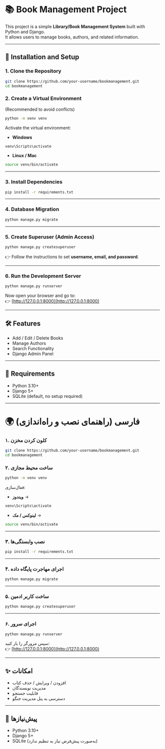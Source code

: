 # 📚 Book Management Project  

This project is a simple **Library/Book Management System** built with Python and Django.  
It allows users to manage books, authors, and related information.  

---

## 🚀 Installation and Setup  

### 1. Clone the Repository  
```bash
git clone https://github.com/your-username/bookmanagement.git
cd bookmanagement
```

### 2. Create a Virtual Environment  
(Recommended to avoid conflicts)  
```bash
python -m venv venv
```

Activate the virtual environment:  

- **Windows**  
```bash
venv\Scripts\activate
```

- **Linux / Mac**  
```bash
source venv/bin/activate
```

---

### 3. Install Dependencies  
```bash
pip install -r requirements.txt
```

---

### 4. Database Migration  
```bash
python manage.py migrate
```

---

### 5. Create Superuser (Admin Access)  
```bash
python manage.py createsuperuser
```
👉 Follow the instructions to set **username, email, and password**.  

---

### 6. Run the Development Server  
```bash
python manage.py runserver
```

Now open your browser and go to:  
👉 [http://127.0.0.1:8000](http://127.0.0.1:8000)  

---

## 🛠 Features  
- Add / Edit / Delete Books  
- Manage Authors  
- Search Functionality  
- Django Admin Panel  

---

## 📄 Requirements  
- Python 3.10+  
- Django 5+  
- SQLite (default, no setup required)  

---

# 🌍 فارسی (راهنمای نصب و راه‌اندازی)  

### ۱. کلون کردن مخزن  
```bash
git clone https://github.com/your-username/bookmanagement.git
cd bookmanagement
```

### ۲. ساخت محیط مجازی  
```bash
python -m venv venv
```

فعال‌سازی:  

- **ویندوز** →  
```bash
venv\Scripts\activate
```

- **لینوکس / مک** →  
```bash
source venv/bin/activate
```

---

### ۳. نصب وابستگی‌ها  
```bash
pip install -r requirements.txt
```

---

### ۴. اجرای مهاجرت پایگاه داده  
```bash
python manage.py migrate
```

---

### ۵. ساخت کاربر ادمین  
```bash
python manage.py createsuperuser
```

---

### ۶. اجرای سرور  
```bash
python manage.py runserver
```

سپس مرورگر را باز کنید:  
👉 [http://127.0.0.1:8000](http://127.0.0.1:8000)  

---

## ✨ امکانات  
- افزودن / ویرایش / حذف کتاب  
- مدیریت نویسندگان  
- قابلیت جستجو  
- دسترسی به پنل مدیریت جنگو  

---

## 📌 پیش‌نیازها  
- Python 3.10+  
- Django 5+  
- SQLite (به‌صورت پیش‌فرض نیاز به تنظیم ندارد)  
